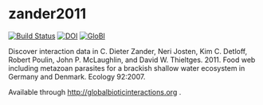 # zander2011
[![Build Status](https://travis-ci.org/globalbioticinteractions/zander2011.svg)](https://travis-ci.org/globalbioticinteractions/zander2011) [![DOI](https://zenodo.org/badge/31731460.svg)](https://zenodo.org/badge/latestdoi/31731460) [![GloBI](http://api.globalbioticinteractions.org/interaction.svg?accordingTo=globalbioticinteractions/zander2011)](http://globalbioticinteractions.org/?accordingTo=globalbioticinteractions/zander2011)

Discover interaction data in C. Dieter Zander, Neri Josten, Kim C. Detloff, Robert Poulin, John P. McLaughlin, and David W. Thieltges. 2011. Food web including metazoan parasites for a brackish shallow water ecosystem in Germany and Denmark. Ecology 92:2007.

Available through http://globalbioticinteractions.org .
